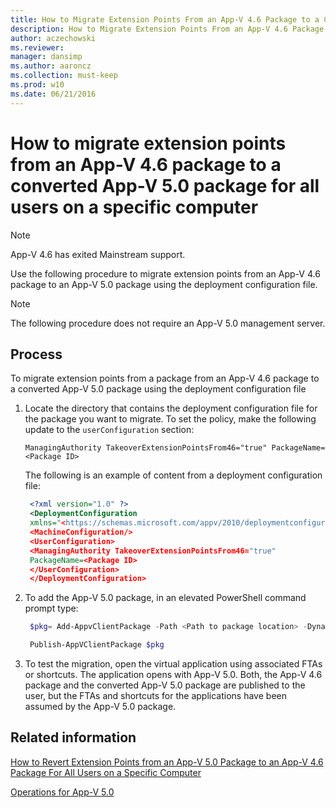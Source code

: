 ```yaml
---
title: How to Migrate Extension Points From an App-V 4.6 Package to a Converted App-V 5.0 Package for All Users on a Specific Computer
description: How to Migrate Extension Points From an App-V 4.6 Package to a Converted App-V 5.0 Package for All Users on a Specific Computer
author: aczechowski
ms.reviewer: 
manager: dansimp
ms.author: aaroncz
ms.collection: must-keep
ms.prod: w10
ms.date: 06/21/2016
---
```


# How to migrate extension points from an App-V 4.6 package to a converted App-V 5.0 package for all users on a specific computer

> [!NOTE]
> App-V 4.6 has exited Mainstream support.

Use the following procedure to migrate extension points from an App-V 4.6 package to an App-V 5.0 package using the deployment configuration file.

> [!NOTE]
> The following procedure does not require an App-V 5.0 management server.

## Process

To migrate extension points from a package from an App-V 4.6 package to a converted App-V 5.0 package using the deployment configuration file

1. Locate the directory that contains the deployment configuration file for the package you want to migrate. To set the policy, make the following update to the `userConfiguration` section:

   `ManagingAuthority TakeoverExtensionPointsFrom46="true" PackageName=<Package ID>`

   The following is an example of content from a deployment configuration file:

    ```xml
     <?xml version="1.0" ?>
     <DeploymentConfiguration
     xmlns="<https://schemas.microsoft.com/appv/2010/deploymentconfiguration>" PackageId=<Package ID> DisplayName=<Display Name>
     <MachineConfiguration/>
     <UserConfiguration>
     <ManagingAuthority TakeoverExtensionPointsFrom46="true"
     PackageName=<Package ID>
     </UserConfiguration>
     </DeploymentConfiguration>
    ```

2. To add the App-V 5.0 package, in an elevated PowerShell command prompt type:

    ```powershell
     $pkg= Add-AppvClientPackage -Path <Path to package location> -DynamicDeploymentConfiguration <Path to the deployment configuration file>

     Publish-AppVClientPackage $pkg
    ```

3. To test the migration, open the virtual application using associated FTAs or shortcuts. The application opens with App-V 5.0. Both, the App-V 4.6 package and the converted App-V 5.0 package are published to the user, but the FTAs and shortcuts for the applications have been assumed by the App-V 5.0 package.

## Related information

[How to Revert Extension Points from an App-V 5.0 Package to an App-V 4.6 Package For All Users on a Specific Computer](how-to-revert-extension-points-from-an-app-v-50-package-to-an-app-v-46-package-for-all-users-on-a-specific-computer.md)

[Operations for App-V 5.0](operations-for-app-v-50.md)
